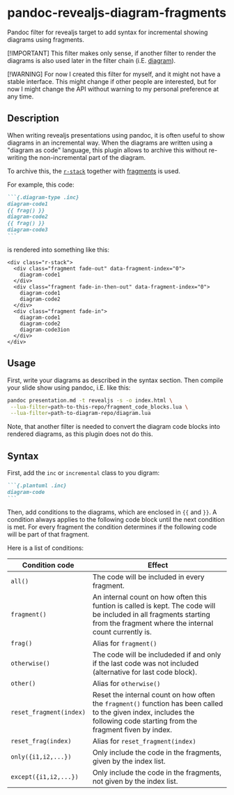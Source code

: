 # pandoc-revealjs-diagram-fragments

Pandoc filter for revealjs target to add syntax for incremental showing diagrams using fragments.

[!IMPORTANT]
This filter makes only sense, if another filter to render the diagrams is also
used later in the filter chain (i.E. [diagram](https://github.com/pandoc-ext/diagram)).

[!WARNING]
For now I created this filter for myself, and it might not have a stable interface.
This might change if other people are interested, but for now I might change the
API without warning to my personal preference at any time.

## Description

When writing revealjs presentations using pandoc, it is often useful to show diagrams in
an incremental way. When the diagrams are written using a "diagram as code" language,
this plugin allows to archive this without re-writing the non-incremental part of the diagram.

To archive this, the [`r-stack`](https://revealjs.com/layout/#stack) together with
[fragments](https://revealjs.com/fragments/) is used.

For example, this code:

````markdown
```{.diagram-type .inc}
diagram-code1
{{ frag() }}
diagram-code2
{{ frag() }}
diagram-code3
```
````

is rendered into something like this:

```
<div class="r-stack">
  <div class="fragment fade-out" data-fragment-index="0">
    diagram-code1
  </div>
  <div class="fragment fade-in-then-out" data-fragment-index="0">
    diagram-code1
    diagram-code2
  </div>
  <div class="fragment fade-in">
    diagram-code1
    diagram-code2
    diagram-code3ion
  </div>
</div>
```

## Usage

First, write your diagrams as described in the syntax section.
Then compile your slide show using pandoc, i.E. like this:

```bash
pandoc presentation.md -t revealjs -s -o index.html \
 --lua-filter=path-to-this-repo/fragment_code_blocks.lua \
 --lua-filter=path-to-diagram-repo/diagram.lua
```

Note, that another filter is needed to convert the diagram code blocks into rendered
diagrams, as this plugin does not do this.

## Syntax

First, add the `inc` or `incremental` class to you digram:

````markdown
```{.plantuml .inc}
diagram-code
```
````

Then, add conditions to the diagrams, which are enclosed in `{{` and `}}`.
A condition always applies to the following code block until the next
condition is met. For every fragment the condition determines if the following
code will be part of that fragment.

Here is a list of conditions:

| Condition code          | Effect                                                                                                                                                                      |
| ----------------------- | --------------------------------------------------------------------------------------------------------------------------------------------------------------------------- |
| `all()`                 | The code will be included in every fragment.                                                                                                                                |
| `fragment()`            | An internal count on how often this funtion is called is kept. The code will be included in all fragments starting from the fragment where the internal count currently is. |
| `frag()`                | Alias for `fragment()`                                                                                                                                                      |
| `otherwise()`           | The code will be includeded if and only if the last code was not included (alternative for last code block).                                                                |
| `other()`               | Alias for `otherwise()`                                                                                                                                                     |
| `reset_fragment(index)` | Reset the internal count on how often the `fragment()` function has been called to the given index, includes the following code starting from the fragment fiven by index.  |
| `reset_frag(index)`     | Alias for `reset_fragment(index)`                                                                                                                                           |
| `only({i1,i2,...})`     | Only include the code in the fragments, given by the index list.                                                                                                            |
| `except({i1,i2,...})`   | Only include the code in the fragments, not given by the index list.                                                                                                        |
